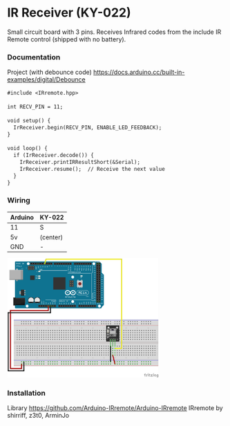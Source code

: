 # IR Receiver (KY-022)

Small circuit board with 3 pins.  Receives Infrared codes from the include IR Remote control (shipped with no battery).

### Documentation
Project (with debounce code) https://docs.arduino.cc/built-in-examples/digital/Debounce

```
#include <IRremote.hpp>

int RECV_PIN = 11;

void setup() {
  IrReceiver.begin(RECV_PIN, ENABLE_LED_FEEDBACK);
}

void loop() {
  if (IrReceiver.decode()) {
    IrReceiver.printIRResultShort(&Serial);
    IrReceiver.resume();  // Receive the next value
  }
}
```

### Wiring
| Arduino | KY-022 |
| --- | -- |
| 11 | S |
| 5v | (center) |
| GND | - |

<img src="IrReceiver.png" width="350">

### Installation
Library https://github.com/Arduino-IRremote/Arduino-IRremote
IRremote by shirriff, z3t0, ArminJo

